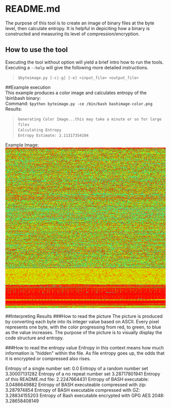 # README.md
The purpose of this tool is to create an image of binary files at the byte level, then calculate entropy.  It is helpful in depiciting how a binary is constructed and measuring its level of compression/encryption.  

## How to use the tool
Executing the tool without option will yield a brief intro how to run the tools.  Executing a `--help` will give the following more detailed instructions.
> `$byteimage.py [-c|-g] [-e] <input_file> <output_file>`  <p>

##Example execution<br>
This example produces a color image and calculates entropy of the \bin\bash binary:<br>
Command: `$python byteimage.py -ce /bin/bash bashimage-color.png`<br>
Results: <br>
> `Generating Color Image...this may take a minute or so for large files`<br>
  `Calculating Entropy`<br>
  `Entropy Estimate: 2.11317354104`

Example Image:<br>
![Example Image](bash-color.png "Example Image")

##Interpreting Results
###How to read the picture
The picture is produced by converting each byte into its integer value based on ASCII.  Every pixel represents one byte, with the color progressing from red, to green, to blue as the value increases.  The purpose of the picture is to visually display the code structure and entropy.<p>
###How to read the entropy value
Entropy in this context means how much information is "hidden" within the file.  As file entropy goes up, the odds that it is encrypted or compressed also rises.  

Entropy of a single number set: 0.0
Entropy of a random number set 3.30007131282
Entropy of a no repeat number set 3.28717801941
Entropy of this README.md file: 2.2247664431
Entropy of BASH executable: 3.0486649882
Entropy of BASH executeable compressed with zip: 3.287974854
Entropy of BASH executable compressed with GZ: 3.28834155203
Entropy of Bash executable encrypted with GPG AES 2048: 3.28658408149


